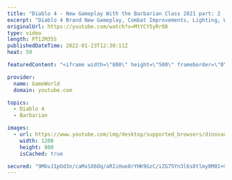 ```yaml
---
title: "Diablo 4 - New Gameplay With the Barbarian Class 2021 part: 2 [FHD 1080p]"
excerpt: "Diablo 4 Brand New Gameplay, Combat Improvements, Lighting, Weapon Buffs and More Subscribe to GameWorld YouTube ..."
originalUrl: https://youtube.com/watch?v=MtYCY5yRrO8
type: video
length: PT12M35S
publishedDateTime: 2022-01-23T12:30:11Z
heat: 50

featuredContent: "<iframe width=\"800\" height=\"500\" frameborder=\"0\" src=\"https://www.youtube.com/embed/MtYCY5yRrO8\" allow=\"accelerometer; autoplay; encrypted-media; gyroscope; picture-in-picture\" allowfullscreen></iframe>"

provider:
  name: GameWorld
  domain: youtube.com

topics:
  - Diablo 4
  - Barbarian

images:
  - url: https://www.youtube.com/img/desktop/supported_browsers/dinosaur.png
    width: 1200
    height: 800
    isCached: true

secured: "9MbvJ1pOd3n/caMxSX6Oq/aRIiHue8rYHK9GzC/iZG75Yn3l6s8tlmy0M01+mJiPaqSeczbZtSa+8AtQuZmd6/4iIDg/VW6j4oOxwOnDq1eaoUKJipYaOeZD3CoAwMuuIbd9Kt/oiDU5ckHuYvbft2ygMLT/KI5UkBpDOt33Rw44/gzCGeX5Ij4duXgVKg/gckOU7RHTPEg+/m7nmAJWIhs97ajCrHv559xzkmAs9R6OnIcvMKZwzjPYfjAS20kX7AOt4Wikc+BuE79Jv9r7YYBGJ4jTq1++L6I6OyPRMR33jWrd16ZS+s4KqhhQTbWzjnoLK4UlFBNVf+SqVj7uh0iFeDrSEHGtgoQ6yAwwf0IDQmQiUj49Ai8m9Wi2cR+92ETO38Ne9ks7JBwVtEwHu6Ynw/kmjJxo+9uI9K7ar7k=;a94GOK+ft7PLMrof9iVOYA=="
---
```


